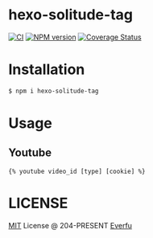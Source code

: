 # hexo-solitude-tag

[![CI](https://github.com/everfu/hexo-solitude-tag/actions/workflows/ci.yml/badge.svg?branch=main)](https://github.com/everfu/hexo-solitude-tag/actions/workflows/ci.yml)
[![NPM version](https://badge.fury.io/js/hexo-solitude.tag.svg)](https://www.npmjs.com/package/hexo-solitude-tag)
[![Coverage Status](https://coveralls.io/repos/github/everfu/hexo-solitude-tag/badge.svg)](https://coveralls.io/github/everfu/hexo-solitude-tag)

# Installation

```sh
$ npm i hexo-solitude-tag
```

# Usage

## Youtube

```ejs
{% youtube video_id [type] [cookie] %}
```

# LICENSE

[MIT](./LICENSE) License @ 204-PRESENT [Everfu](https://github.com/everfu)
